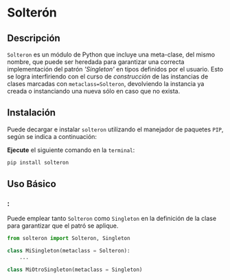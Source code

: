 
# Solterón

## Descripción
`Solteron` es un módulo de Python que incluye una meta-clase, del mismo nombre, que puede ser heredada para garantizar una correcta implementación del patrón *'Singleton'* en tipos definidos por el usuario. Esto se logra interfiriendo con el curso de _construcción_ de las instancias de clases marcadas con `metaclass=Solteron`, devolviendo la instancia ya creada o instanciando una nueva sólo en caso que no exista.

## Instalación
Puede decargar e instalar `solteron` utilizando el manejador de paquetes `PIP`, según se indica a continuación:

**Ejecute** el siguiente comando en la `terminal`:

``` Bash
pip install solteron
``` 

## Uso Básico
### :
Puede emplear tanto `Solteron` como `Singleton` en la definición de la clase para garantizar que el patró se aplique.

```python
from solteron import Solteron, Singleton

class MiSingleton(metaclass = Solteron):
    ...

class MiOtroSingleton(metaclass = Singleton)

```
